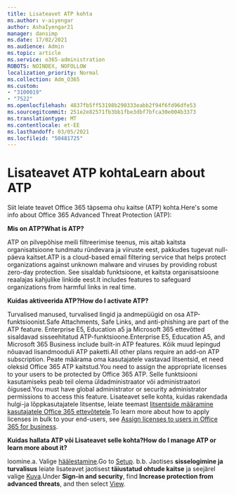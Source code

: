 ```yaml
---
title: Lisateavet ATP kohta
ms.author: v-aiyengar
author: AshaIyengar21
manager: dansimp
ms.date: 17/02/2021
ms.audience: Admin
ms.topic: article
ms.service: o365-administration
ROBOTS: NOINDEX, NOFOLLOW
localization_priority: Normal
ms.collection: Adm_O365
ms.custom:
- "3100019"
- "7522"
ms.openlocfilehash: 4837fb5ff53198b290333eabb2f94f6fd96dfe53
ms.sourcegitcommit: 251e2e82571fb3bb1fbe3dbf7bfca30e004b3373
ms.translationtype: MT
ms.contentlocale: et-EE
ms.lasthandoff: 03/05/2021
ms.locfileid: "50481725"
---
```

# <a name="learn-about-atp"></a><span data-ttu-id="c84b3-102">Lisateavet ATP kohta</span><span class="sxs-lookup"><span data-stu-id="c84b3-102">Learn about ATP</span></span>

<span data-ttu-id="c84b3-103">Siit leiate teavet Office 365 täpsema ohu kaitse (ATP) kohta.</span><span class="sxs-lookup"><span data-stu-id="c84b3-103">Here's some info about Office 365 Advanced Threat Protection (ATP):</span></span>

<span data-ttu-id="c84b3-104">**Mis on ATP?**</span><span class="sxs-lookup"><span data-stu-id="c84b3-104">**What is ATP?**</span></span>

<span data-ttu-id="c84b3-105">ATP on pilvepõhise meili filtreerimise teenus, mis aitab kaitsta organisatsioone tundmatu ründevara ja viiruste eest, pakkudes tugevat null-päeva kaitset.</span><span class="sxs-lookup"><span data-stu-id="c84b3-105">ATP is a cloud-based email filtering service that helps protect organizations against unknown malware and viruses by providing robust zero-day protection.</span></span> <span data-ttu-id="c84b3-106">See sisaldab funktsioone, et kaitsta organisatsioone reaalajas kahjulike linkide eest.</span><span class="sxs-lookup"><span data-stu-id="c84b3-106">It includes features to safeguard organizations from harmful links in real time.</span></span>

<span data-ttu-id="c84b3-107">**Kuidas aktiveerida ATP?**</span><span class="sxs-lookup"><span data-stu-id="c84b3-107">**How do I activate ATP?**</span></span>

<span data-ttu-id="c84b3-108">Turvalised manused, turvalised lingid ja andmepüügid on osa ATP-funktsioonist.</span><span class="sxs-lookup"><span data-stu-id="c84b3-108">Safe Attachments, Safe Links, and anti-phishing are part of the ATP feature.</span></span> <span data-ttu-id="c84b3-109">Enterprise E5, Education a5 ja Microsoft 365 ettevõtted sisaldavad sisseehitatud ATP-funktsioone.</span><span class="sxs-lookup"><span data-stu-id="c84b3-109">Enterprise E5, Education A5, and Microsoft 365 Business include built-in ATP features.</span></span> <span data-ttu-id="c84b3-110">Kõik muud lepingud nõuavad lisandmooduli ATP paketti.</span><span class="sxs-lookup"><span data-stu-id="c84b3-110">All other plans require an add-on ATP subscription.</span></span> <span data-ttu-id="c84b3-111">Peate määrama oma kasutajatele vastavad litsentsid, et need oleksid Office 365 ATP kaitstud.</span><span class="sxs-lookup"><span data-stu-id="c84b3-111">You need to assign the appropriate licenses to your users to be protected by Office 365 ATP.</span></span> <span data-ttu-id="c84b3-112">Selle funktsiooni kasutamiseks peab teil olema üldadministraator või administraatori õigused.</span><span class="sxs-lookup"><span data-stu-id="c84b3-112">You must have global administrator or security administrator permissions to access this feature.</span></span> <span data-ttu-id="c84b3-113">Lisateavet selle kohta, kuidas rakendada hulgi-ja lõppkasutajatele litsentse, leiate teemast [litsentside määramine kasutajatele Office 365 ettevõtetele](https://go.microsoft.com/fwlink/?linkid=2093435).</span><span class="sxs-lookup"><span data-stu-id="c84b3-113">To learn more about how to apply licenses in bulk to your end-users, see [Assign licenses to users in Office 365 for business](https://go.microsoft.com/fwlink/?linkid=2093435).</span></span>

<span data-ttu-id="c84b3-114">**Kuidas hallata ATP või Lisateavet selle kohta?**</span><span class="sxs-lookup"><span data-stu-id="c84b3-114">**How do I manage ATP or learn more about it?**</span></span>

<span data-ttu-id="c84b3-115">loomine.</span><span class="sxs-lookup"><span data-stu-id="c84b3-115">a.</span></span> <span data-ttu-id="c84b3-116">Valige [häälestamine](https://go.microsoft.com/fwlink/p/?linkid=2075721).</span><span class="sxs-lookup"><span data-stu-id="c84b3-116">Go to [Setup](https://go.microsoft.com/fwlink/p/?linkid=2075721).</span></span>
<span data-ttu-id="c84b3-117">b.</span><span class="sxs-lookup"><span data-stu-id="c84b3-117">b.</span></span> <span data-ttu-id="c84b3-118">Jaotises **sisselogimine ja turvalisus** leiate lisateavet jaotisest **täiustatud ohtude kaitse** ja seejärel valige [Kuva](https://go.microsoft.com/fwlink/?linkid=2109302).</span><span class="sxs-lookup"><span data-stu-id="c84b3-118">Under **Sign-in and security**, find **Increase protection from advanced threats**, and then select [View](https://go.microsoft.com/fwlink/?linkid=2109302).</span></span>
